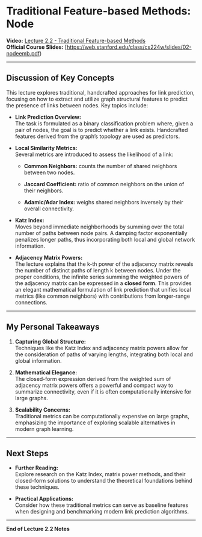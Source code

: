 # Traditional Feature-based Methods: Node

**Video:** [Lecture 2.2 - Traditional Feature-based Methods](https://www.youtube.com/watch?v=4dVwlE9jYxY&list=PLoROMvodv4rPLKxIpqhjhPgdQy7imNkDn&index=5)  
**Official Course Slides:** [https://web.stanford.edu/class/cs224w/slides/02-nodeemb.pdf)

***

## Discussion of Key Concepts

This lecture explores traditional, handcrafted approaches for link prediction, focusing on how to extract and utilize graph structural features to predict the presence of links between nodes. Key topics include:

- **Link Prediction Overview:**  
    The task is formulated as a binary classification problem where, given a pair of nodes, the goal is to predict whether a link exists. Handcrafted features derived from the graph’s topology are used as predictors.
    
- **Local Similarity Metrics:**  
    Several metrics are introduced to assess the likelihood of a link:
    
    - **Common Neighbors:** counts the number of shared neighbors between two nodes.
        
    - **Jaccard Coefficient:** ratio of common neighbors on the union of their neighbors.
        
    - **Adamic/Adar Index:** weighs shared neighbors inversely by their overall connectivity.
        
- **Katz Index:**  
    Moves beyond immediate neighborhoods by summing over the total number of paths between node pairs. A damping factor exponentially penalizes longer paths, thus incorporating both local and global network information.
    
- **Adjacency Matrix Powers:**  
    The lecture explains that the k-th power of the adjacency matrix reveals the number of distinct paths of length k between nodes. 
    Under the proper conditions, the infinite series summing the weighted powers of the adjacency matrix can be expressed in a **closed form**. This provides an elegant mathematical formulation of link prediction that unifies local metrics (like common neighbors) with contributions from longer-range connections.

---

## My Personal Takeaways

	
1. **Capturing Global Structure:**  
    Techniques like the Katz Index and adjacency matrix powers allow for the consideration of paths of varying lengths, integrating both local and global information.
    
2. **Mathematical Elegance:**  
    The closed-form expression derived from the weighted sum of adjacency matrix powers offers a powerful and compact way to summarize connectivity, even if it is often computationally intensive for large graphs.
    
3. **Scalability Concerns:**  
    Traditional metrics can be computationally expensive on large graphs, emphasizing the importance of exploring scalable alternatives in modern graph learning.

---

## Next Steps

- **Further Reading:**  
    Explore research on the Katz Index, matrix power methods, and their closed-form solutions to understand the theoretical foundations behind these techniques.
    
- **Practical Applications:**  
    Consider how these traditional metrics can serve as baseline features when designing and benchmarking modern link prediction algorithms.
    

---

**End of Lecture 2.2 Notes**